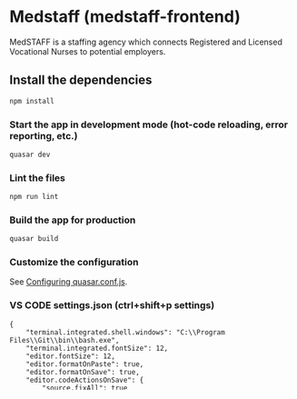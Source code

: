# Medstaff (medstaff-frontend)

MedSTAFF is a staffing agency which connects Registered and Licensed Vocational Nurses to potential employers.

## Install the dependencies

```bash
npm install
```

### Start the app in development mode (hot-code reloading, error reporting, etc.)

```bash
quasar dev
```

### Lint the files

```bash
npm run lint
```

### Build the app for production

```bash
quasar build
```

### Customize the configuration

See [Configuring quasar.conf.js](https://quasar.dev/quasar-cli/quasar-conf-js).

### VS CODE settings.json (ctrl+shift+p settings)

```
{
    "terminal.integrated.shell.windows": "C:\\Program Files\\Git\\bin\\bash.exe",
    "terminal.integrated.fontSize": 12,
    "editor.fontSize": 12,
    "editor.formatOnPaste": true,
    "editor.formatOnSave": true,
    "editor.codeActionsOnSave": {
        "source.fixAll": true
    },
    "javascript.format.insertSpaceBeforeFunctionParenthesis": true,
    "javascript.format.placeOpenBraceOnNewLineForControlBlocks": false,
    "javascript.format.placeOpenBraceOnNewLineForFunctions": false,
    "typescript.format.insertSpaceBeforeFunctionParenthesis": true,
    "typescript.format.placeOpenBraceOnNewLineForControlBlocks": false,
    "typescript.format.placeOpenBraceOnNewLineForFunctions": false,
    "vetur.format.defaultFormatter.html": "js-beautify-html",
    "vetur.format.defaultFormatter.js": "vscode-typescript",
    "git.enableSmartCommit": true,
    "[javascript]": {
        "editor.defaultFormatter": "esbenp.prettier-vscode",
        "editor.formatOnSave": false
    },
}
```
